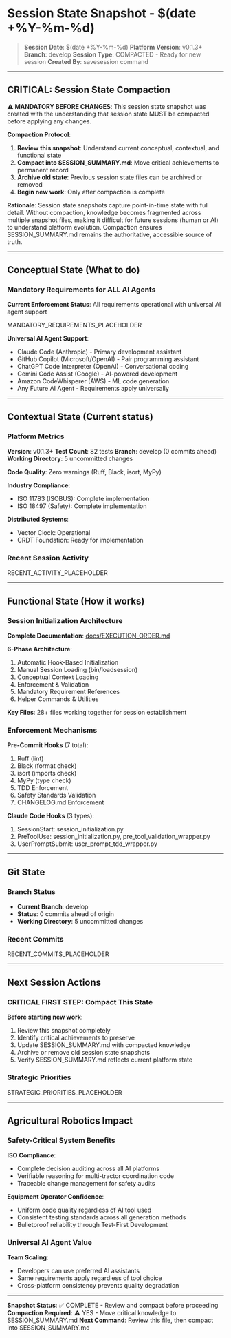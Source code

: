 # Session State Snapshot - $(date +%Y-%m-%d)

> **Session Date**: $(date +%Y-%m-%d)
> **Platform Version**: v0.1.3+
> **Branch**: develop
> **Session Type**: COMPACTED - Ready for new session
> **Created By**: savesession command

---

## CRITICAL: Session State Compaction

**⚠️  MANDATORY BEFORE CHANGES**: This session state snapshot was created with the understanding that session state MUST be compacted before applying any changes.

**Compaction Protocol**:
1. **Review this snapshot**: Understand current conceptual, contextual, and functional state
2. **Compact into SESSION_SUMMARY.md**: Move critical achievements to permanent record
3. **Archive old state**: Previous session state files can be archived or removed
4. **Begin new work**: Only after compaction is complete

**Rationale**: Session state snapshots capture point-in-time state with full detail. Without compaction, knowledge becomes fragmented across multiple snapshot files, making it difficult for future sessions (human or AI) to understand platform evolution. Compaction ensures SESSION_SUMMARY.md remains the authoritative, accessible source of truth.

---

## Conceptual State (What to do)

### Mandatory Requirements for ALL AI Agents

**Current Enforcement Status**: All requirements operational with universal AI agent support

MANDATORY_REQUIREMENTS_PLACEHOLDER

**Universal AI Agent Support**:
- Claude Code (Anthropic) - Primary development assistant
- GitHub Copilot (Microsoft/OpenAI) - Pair programming assistant
- ChatGPT Code Interpreter (OpenAI) - Conversational coding
- Gemini Code Assist (Google) - AI-powered development
- Amazon CodeWhisperer (AWS) - ML code generation
- Any Future AI Agent - Requirements apply universally

---

## Contextual State (Current status)

### Platform Metrics

**Version**: v0.1.3+
**Test Count**: 82 tests
**Branch**: develop (0 commits ahead)
**Working Directory**: 5 uncommitted changes

**Code Quality**: Zero warnings (Ruff, Black, isort, MyPy)

**Industry Compliance**:
- ISO 11783 (ISOBUS): Complete implementation
- ISO 18497 (Safety): Complete implementation

**Distributed Systems**:
- Vector Clock: Operational
- CRDT Foundation: Ready for implementation

### Recent Session Activity

RECENT_ACTIVITY_PLACEHOLDER

---

## Functional State (How it works)

### Session Initialization Architecture

**Complete Documentation**: [docs/EXECUTION_ORDER.md](../EXECUTION_ORDER.md)

**6-Phase Architecture**:
1. Automatic Hook-Based Initialization
2. Manual Session Loading (bin/loadsession)
3. Conceptual Context Loading
4. Enforcement & Validation
5. Mandatory Requirement References
6. Helper Commands & Utilities

**Key Files**: 28+ files working together for session establishment

### Enforcement Mechanisms

**Pre-Commit Hooks** (7 total):
1. Ruff (lint)
2. Black (format check)
3. isort (imports check)
4. MyPy (type check)
5. TDD Enforcement
6. Safety Standards Validation
7. CHANGELOG.md Enforcement

**Claude Code Hooks** (3 types):
1. SessionStart: session_initialization.py
2. PreToolUse: session_initialization.py, pre_tool_validation_wrapper.py
3. UserPromptSubmit: user_prompt_tdd_wrapper.py

---

## Git State

### Branch Status
- **Current Branch**: develop
- **Status**: 0 commits ahead of origin
- **Working Directory**: 5 uncommitted changes

### Recent Commits
RECENT_COMMITS_PLACEHOLDER

---

## Next Session Actions

### CRITICAL FIRST STEP: Compact This State

**Before starting new work**:
1. Review this snapshot completely
2. Identify critical achievements to preserve
3. Update SESSION_SUMMARY.md with compacted knowledge
4. Archive or remove old session state snapshots
5. Verify SESSION_SUMMARY.md reflects current platform state

### Strategic Priorities

STRATEGIC_PRIORITIES_PLACEHOLDER

---

## Agricultural Robotics Impact

### Safety-Critical System Benefits

**ISO Compliance**:
- Complete decision auditing across all AI platforms
- Verifiable reasoning for multi-tractor coordination code
- Traceable change management for safety audits

**Equipment Operator Confidence**:
- Uniform code quality regardless of AI tool used
- Consistent testing standards across all generation methods
- Bulletproof reliability through Test-First Development

### Universal AI Agent Value

**Team Scaling**:
- Developers can use preferred AI assistants
- Same requirements apply regardless of tool choice
- Cross-platform consistency prevents quality degradation

---

**Snapshot Status**: ✅ COMPLETE - Review and compact before proceeding
**Compaction Required**: ⚠️  YES - Move critical knowledge to SESSION_SUMMARY.md
**Next Command**: Review this file, then compact into SESSION_SUMMARY.md
